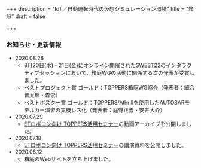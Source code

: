 +++
description = "IoT／自動運転時代の仮想シミュレーション環境"
title = "箱庭"
draft = false

+++

### お知らせ・更新情報

- 2020.08.26
  - 8月20日(木)・21日(金)にオンライン開催された[SWEST22](https://swest.toppers.jp/SWEST22/program/)のインタラクティブセッションにおいて、箱庭WGの活動に関係する次の発表が受賞しました。
  - ベストプロジェクト賞 ゴールド：TOPPERS箱庭WG紹介（発表者：細合晋太郎・森崇）
  - ベストポスター賞 ゴールド：TOPPERS/Athrillを使用したAUTOSARモデルカー演習の実機レス化（発表者：庭野正義・安井大介）
- 2020.07.29
  - [ETロボコン向け TOPPERS活用セミナー](/hakoniwa/technical-links/#et%E3%83%AD%E3%83%9C%E3%82%B3%E3%83%B3%E5%90%91%E3%81%91-toppers%E6%B4%BB%E7%94%A8%E3%82%BB%E3%83%9F%E3%83%8A%E3%83%BC)の動画アーカイブを公開しました。
- 2020.07.18
  - [ETロボコン向け TOPPERS活用セミナー](/hakoniwa/technical-links/#et%E3%83%AD%E3%83%9C%E3%82%B3%E3%83%B3%E5%90%91%E3%81%91-toppers%E6%B4%BB%E7%94%A8%E3%82%BB%E3%83%9F%E3%83%8A%E3%83%BC)の講演資料を公開しました。
- 2020.06.12
  - 箱庭のWebサイトを立ち上げました。

